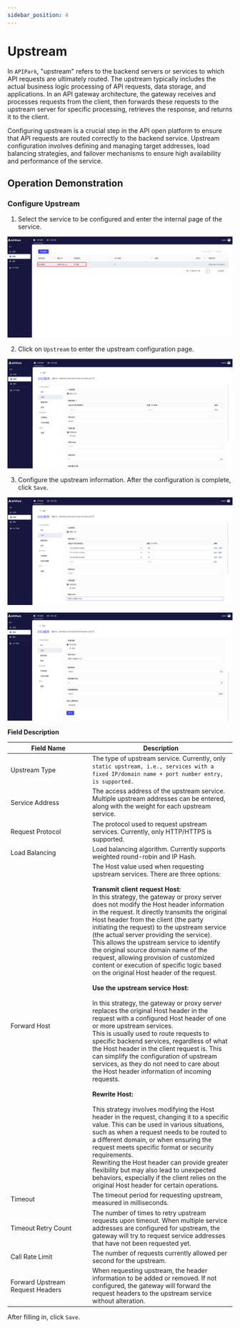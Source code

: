 ```yaml
---
sidebar_position: 4
---
```


# Upstream

In `APIPark`, "upstream" refers to the backend servers or services to which API requests are ultimately routed. The upstream typically includes the actual business logic processing of API requests, data storage, and applications. In an API gateway architecture, the gateway receives and processes requests from the client, then forwards these requests to the upstream server for specific processing, retrieves the response, and returns it to the client.

Configuring upstream is a crucial step in the API open platform to ensure that API requests are routed correctly to the backend service. Upstream configuration involves defining and managing target addresses, load balancing strategies, and failover mechanisms to ensure high availability and performance of the service.

## Operation Demonstration
### Configure Upstream

1. Select the service to be configured and enter the internal page of the service.

![](images/2024-08-14/cf9e5cd3b52f3977f4e5503e01234a4e538d9d9c1433c2ed9294e7de4afd00e5.png)  

2. Click on `Upstream` to enter the upstream configuration page.

![](images/2024-08-14/d570bc5e464539010e542ddc88602fbcd94d6dbc14d01809908a220d32341b91.png)  

3. Configure the upstream information. After the configuration is complete, click `Save`.

![](images/2024-08-14/7dd546e21086267638ee1c14d83a42e3cc9ba0e88de8b82b6a3b85e7a1baa386.png)  

![](images/2024-08-14/772f53c2f1cadef9e666cb7135f2e79b2b90db23c76bfdcc23e819425619d395.png)  

**Field Description**

<table><thead><tr><th width="169">Field Name</th><th>Description</th></tr></thead><tbody><tr><td>Upstream Type</td><td>The type of upstream service. Currently, only <code>static upstream, i.e., services with a fixed IP/domain name + port number entry, is supported.</code></td></tr><tr><td>Service Address</td><td>The access address of the upstream service. Multiple upstream addresses can be entered, along with the weight for each upstream service.</td></tr><tr><td>Request Protocol</td><td>The protocol used to request upstream services. Currently, only HTTP/HTTPS is supported.</td></tr><tr><td>Load Balancing</td><td>Load balancing algorithm. Currently supports weighted round-robin and IP Hash.</td></tr><tr><td>Forward Host</td><td>The Host value used when requesting upstream services. There are three options: <br/><br/><b>Transmit client request Host:</b><br/> In this strategy, the gateway or proxy server does not modify the Host header information in the request. It directly transmits the original Host header from the client (the party initiating the request) to the upstream service (the actual server providing the service). <br/>This allows the upstream service to identify the original source domain name of the request, allowing provision of customized content or execution of specific logic based on the original Host header of the request.<br/><br/><b>Use the upstream service Host:</b><br/><br/> In this strategy, the gateway or proxy server replaces the original Host header in the request with a configured Host header of one or more upstream services. <br/>This is usually used to route requests to specific backend services, regardless of what the Host header in the client request is. This can simplify the configuration of upstream services, as they do not need to care about the Host header information of incoming requests.<br/><br/><b>Rewrite Host:</b><br/><br/> This strategy involves modifying the Host header in the request, changing it to a specific value. This can be used in various situations, such as when a request needs to be routed to a different domain, or when ensuring the request meets specific format or security requirements. <br/> Rewriting the Host header can provide greater flexibility but may also lead to unexpected behaviors, especially if the client relies on the original Host header for certain operations.</td></tr><tr><td>Timeout</td><td>The timeout period for requesting upstream, measured in milliseconds.</td></tr><tr><td>Timeout Retry Count</td><td>The number of times to retry upstream requests upon timeout. When multiple service addresses are configured for upstream, the gateway will try to request service addresses that have not been requested yet.</td></tr><tr><td>Call Rate Limit</td><td>The number of requests currently allowed per second for the upstream.</td></tr><tr><td>Forward Upstream Request Headers</td><td>When requesting upstream, the header information to be added or removed. If not configured, the gateway will forward the request headers to the upstream service without alteration.</td></tr></tbody></table>

After filling in, click `Save`.